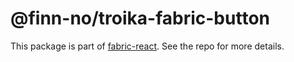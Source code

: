 # @finn-no/troika-fabric-button

This package is part of
[fabric-react](https://github.com/fabric-ds/react). See the repo for
more details.
